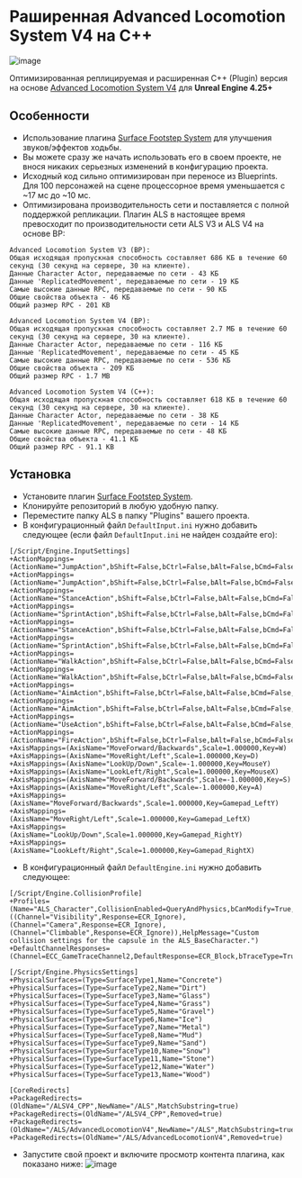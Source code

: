 # Раширенная Advanced Locomotion System V4 на C++
![image](https://github.com/dyanikoglu/ALSV4_CPP/raw/master/Resources/Readme_Content_2.gif)

Оптимизированная реплицируемая и расширенная C++ (Plugin) версия на основе [Advanced Locomotion System V4](https://www.unrealengine.com/marketplace/en-US/product/advanced-locomotion-system-v1) для **Unreal Engine 4.25+**

## Особенности
- Использование плагина [Surface Footstep System](https://www.unrealengine.com/marketplace/en-US/product/surface-footstep-system) для улучшения звуков/эффектов ходьбы.
- Вы можете сразу же начать использовать его в своем проекте, не внося никаких серьезных изменений в конфигурацию проекта.
- Исходный код сильно оптимизирован при переносе из Blueprints. Для 100 персонажей на сцене процессорное время уменьшается с ~17 мс до ~10 мс.
- Оптимизирована производительность сети и поставляется с полной поддержкой репликации. Плагин ALS в настоящее время превосходит по производительности сети ALS V3 и ALS V4 на основе BP:
```
Advanced Locomotion System V3 (BP):
Общая исходящая пропускная способность составляет 686 КБ в течение 60 секунд (30 секунд на сервере, 30 на клиенте).
Данные Character Actor, передаваемые по сети - 43 КБ
Данные 'ReplicatedMovement', передаваемые по сети - 19 КБ
Самые высокие данные RPC, передаваемые по сети - 90 КБ
Общие свойства объекта - 46 КБ
Общий размер RPC - 201 KB

Advanced Locomotion System V4 (BP):
Общая исходящая пропускная способность составляет 2.7 МБ в течение 60 секунд (30 секунд на сервере, 30 на клиенте).
Данные Character Actor, передаваемые по сети - 116 КБ
Данные 'ReplicatedMovement', передаваемые по сети - 45 КБ
Самые высокие данные RPC, передаваемые по сети - 536 КБ
Общие свойства объекта - 209 КБ
Общий размер RPC - 1.7 МB

Advanced Locomotion System V4 (C++):
Общая исходящая пропускная способность составляет 618 КБ в течение 60 секунд (30 секунд на сервере, 30 на клиенте).
Данные Character Actor, передаваемые по сети - 38 КБ
Данные 'ReplicatedMovement', передаваемые по сети - 14 КБ
Самые высокие данные RPC, передаваемые по сети - 48 КБ
Общие свойства объекта - 41.1 КБ
Общий размер RPC - 91.1 KB
```

## Установка
- Установите плагин [Surface Footstep System](https://www.unrealengine.com/marketplace/en-US/product/surface-footstep-system).
- Клонируйте репозиторий в любую удобную папку.
- Переместите папку ALS в папку "Plugins" вашего проекта.
- В конфигурационный файл `DefaultInput.ini` нужно добавить следующее (если файл `DefaultInput.ini` не найден создайте его):
```
[/Script/Engine.InputSettings]
+ActionMappings=(ActionName="JumpAction",bShift=False,bCtrl=False,bAlt=False,bCmd=False,Key=SpaceBar)
+ActionMappings=(ActionName="JumpAction",bShift=False,bCtrl=False,bAlt=False,bCmd=False,Key=Gamepad_FaceButton_Bottom)
+ActionMappings=(ActionName="StanceAction",bShift=False,bCtrl=False,bAlt=False,bCmd=False,Key=LeftControl)
+ActionMappings=(ActionName="SprintAction",bShift=False,bCtrl=False,bAlt=False,bCmd=False,Key=LeftShift)
+ActionMappings=(ActionName="StanceAction",bShift=False,bCtrl=False,bAlt=False,bCmd=False,Key=Gamepad_FaceButton_Right)
+ActionMappings=(ActionName="SprintAction",bShift=False,bCtrl=False,bAlt=False,bCmd=False,Key=Gamepad_LeftThumbstick)
+ActionMappings=(ActionName="WalkAction",bShift=False,bCtrl=False,bAlt=False,bCmd=False,Key=LeftAlt)
+ActionMappings=(ActionName="WalkAction",bShift=False,bCtrl=False,bAlt=False,bCmd=False,Key=Gamepad_RightShoulder)
+ActionMappings=(ActionName="AimAction",bShift=False,bCtrl=False,bAlt=False,bCmd=False,Key=RightMouseButton)
+ActionMappings=(ActionName="AimAction",bShift=False,bCtrl=False,bAlt=False,bCmd=False,Key=Gamepad_LeftTrigger)
+ActionMappings=(ActionName="UseAction",bShift=False,bCtrl=False,bAlt=False,bCmd=False,Key=E)
+ActionMappings=(ActionName="FireAction",bShift=False,bCtrl=False,bAlt=False,bCmd=False,Key=LeftMouseButton)
+AxisMappings=(AxisName="MoveForward/Backwards",Scale=1.000000,Key=W)
+AxisMappings=(AxisName="MoveRight/Left",Scale=1.000000,Key=D)
+AxisMappings=(AxisName="LookUp/Down",Scale=-1.000000,Key=MouseY)
+AxisMappings=(AxisName="LookLeft/Right",Scale=1.000000,Key=MouseX)
+AxisMappings=(AxisName="MoveForward/Backwards",Scale=-1.000000,Key=S)
+AxisMappings=(AxisName="MoveRight/Left",Scale=-1.000000,Key=A)
+AxisMappings=(AxisName="MoveForward/Backwards",Scale=1.000000,Key=Gamepad_LeftY)
+AxisMappings=(AxisName="MoveRight/Left",Scale=1.000000,Key=Gamepad_LeftX)
+AxisMappings=(AxisName="LookUp/Down",Scale=1.000000,Key=Gamepad_RightY)
+AxisMappings=(AxisName="LookLeft/Right",Scale=1.000000,Key=Gamepad_RightX)
```
- В конфигурационный файл `DefaultEngine.ini` нужно добавить следующее:
```
[/Script/Engine.CollisionProfile]
+Profiles=(Name="ALS_Character",CollisionEnabled=QueryAndPhysics,bCanModify=True,ObjectTypeName="Pawn",CustomResponses=((Channel="Visibility",Response=ECR_Ignore),(Channel="Camera",Response=ECR_Ignore),(Channel="Climbable",Response=ECR_Ignore)),HelpMessage="Custom collision settings for the capsule in the ALS_BaseCharacter.")
+DefaultChannelResponses=(Channel=ECC_GameTraceChannel2,DefaultResponse=ECR_Block,bTraceType=True,bStaticObject=False,Name="Climbable")

[/Script/Engine.PhysicsSettings]
+PhysicalSurfaces=(Type=SurfaceType1,Name="Concrete")
+PhysicalSurfaces=(Type=SurfaceType2,Name="Dirt")
+PhysicalSurfaces=(Type=SurfaceType3,Name="Glass")
+PhysicalSurfaces=(Type=SurfaceType4,Name="Grass")
+PhysicalSurfaces=(Type=SurfaceType5,Name="Gravel")
+PhysicalSurfaces=(Type=SurfaceType6,Name="Ice")
+PhysicalSurfaces=(Type=SurfaceType7,Name="Metal")
+PhysicalSurfaces=(Type=SurfaceType8,Name="Mud")
+PhysicalSurfaces=(Type=SurfaceType9,Name="Sand")
+PhysicalSurfaces=(Type=SurfaceType10,Name="Snow")
+PhysicalSurfaces=(Type=SurfaceType11,Name="Stone")
+PhysicalSurfaces=(Type=SurfaceType12,Name="Water")
+PhysicalSurfaces=(Type=SurfaceType13,Name="Wood")

[CoreRedirects]
+PackageRedirects=(OldName="/ALSV4_CPP",NewName="/ALS",MatchSubstring=true)
+PackageRedirects=(OldName="/ALSV4_CPP",Removed=true)
+PackageRedirects=(OldName="/ALS/AdvancedLocomotionV4",NewName="/ALS",MatchSubstring=true)
+PackageRedirects=(OldName="/ALS/AdvancedLocomotionV4",Removed=true)
```
- Запустите свой проект и включите просмотр контента плагина, как показано ниже:
![image](https://github.com/dyanikoglu/ALSV4_CPP/raw/master/Resources/Readme_Content_1.png)
